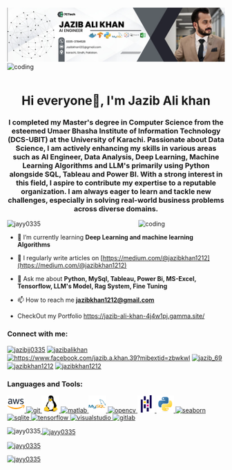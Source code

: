 ![ogo](https://github.com/jayy0335/Jayy0335/blob/main/Screenshot%202025-05-23%20154837.png)
<img align="left" alt="coding" lenth = "100" width="1200" height="70"  src="https://dainstudios.com/wp-content/uploads/2022/08/Data-natives_banner_2.gif"> </a>

<h1 align="center">Hi everyone👋, I'm Jazib Ali khan</h1> 

<h3 align="center">I completed my Master's degree in Computer Science from the esteemed Umaer Bhasha Institute of Information Technology (DCS-UBIT) at the University of Karachi. Passionate about Data Science, I am actively enhancing my skills in various areas such as AI Engineer, Data Analysis, Deep Learning, Machine Learning Algorithms and LLM's primarily using Python alongside SQL, Tableau and Power BI. With a strong interest in this field, I aspire to contribute my expertise to a reputable organization. I am always eager to learn and tackle new challenges, especially in solving real-world business problems across diverse domains.</h3>

<img align="right" alt="coding" width="200" src="https://i.pinimg.com/originals/e8/f4/53/e8f453469a3ec97ecd354df465d73913.gif">

<p align="left"> <img src="https://komarev.com/ghpvc/?username=jayy0335&label=Profile%20views&color=0e75b6&style=flat" alt="jayy0335" /> </p>

- 🌱 I’m currently learning **Deep Learning and machine learning Algorithms**

- 📝 I regularly write articles on [https://medium.com/@jazibkhan1212](https://medium.com/@jazibkhan1212)

- 💬 Ask me about **Python, MySql, Tableau, Power Bi, MS-Excel, Tensorflow, LLM's Model, Rag System, Fine Tuning**

- 📫 How to reach me **jazibkhan1212@gmail.com**

- CheckOut my Portfolio https://jazib-ali-khan-4j4w1pj.gamma.site/

<h3 align="left">Connect with me:</h3>
<p align="left">
<a href="https://twitter.com/jazibjj0335" target="blank"><img align="center" src="https://raw.githubusercontent.com/rahuldkjain/github-profile-readme-generator/master/src/images/icons/Social/twitter.svg" alt="jazibjj0335" height="30" width="40" /></a>
<a href="https://linkedin.com/in/jazibalikhan" target="blank"><img align="center" src="https://raw.githubusercontent.com/rahuldkjain/github-profile-readme-generator/master/src/images/icons/Social/linked-in-alt.svg" alt="jazibalikhan" height="30" width="40" /></a>
<a href="https://fb.com/https://www.facebook.com/jazib.a.khan.39?mibextid=zbwkwl" target="blank"><img align="center" src="https://raw.githubusercontent.com/rahuldkjain/github-profile-readme-generator/master/src/images/icons/Social/facebook.svg" alt="https://www.facebook.com/jazib.a.khan.39?mibextid=zbwkwl" height="30" width="40" /></a>
<a href="https://instagram.com/jazib_69" target="blank"><img align="center" src="https://raw.githubusercontent.com/rahuldkjain/github-profile-readme-generator/master/src/images/icons/Social/instagram.svg" alt="jazib_69" height="30" width="40" /></a>
<a href="https://medium.com/@jazibkhan1212" target="blank"><img align="center" src="https://raw.githubusercontent.com/rahuldkjain/github-profile-readme-generator/master/src/images/icons/Social/medium.svg" alt="jazibkhan1212" height="30" width="40" /></a>
<a href="https://www.hackerrank.com/jazibkhan1212" target="blank"><img align="center" src="https://raw.githubusercontent.com/rahuldkjain/github-profile-readme-generator/master/src/images/icons/Social/hackerrank.svg" alt="jazibkhan1212" height="30" width="40" /></a>
</p>

<h3 align="left">Languages and Tools:</h3>
<p align="left"> <a href="https://aws.amazon.com" target="_blank" rel="noreferrer"> <img src="https://raw.githubusercontent.com/devicons/devicon/master/icons/amazonwebservices/amazonwebservices-original-wordmark.svg" alt="aws" width="40" height="40"/> </a> <a href="https://git-scm.com/" target="_blank" rel="noreferrer"> <img src="https://www.vectorlogo.zone/logos/git-scm/git-scm-icon.svg" alt="git" width="40" height="40"/> </a> <a href="https://www.linux.org/" target="_blank" rel="noreferrer"> <img src="https://raw.githubusercontent.com/devicons/devicon/master/icons/linux/linux-original.svg" alt="linux" width="40" height="40"/> </a> <a href="https://www.mathworks.com/" target="_blank" rel="noreferrer"> <img src="https://upload.wikimedia.org/wikipedia/commons/2/21/Matlab_Logo.png" alt="matlab" width="40" height="40"/> </a> <a href="https://www.mysql.com/" target="_blank" rel="noreferrer"> <img src="https://raw.githubusercontent.com/devicons/devicon/master/icons/mysql/mysql-original-wordmark.svg" alt="mysql" width="40" height="40"/> </a> <a href="https://opencv.org/" target="_blank" rel="noreferrer"> <img src="https://www.vectorlogo.zone/logos/opencv/opencv-icon.svg" alt="opencv" width="40" height="40"/> </a> <a href="https://pandas.pydata.org/" target="_blank" rel="noreferrer"> <img src="https://raw.githubusercontent.com/devicons/devicon/2ae2a900d2f041da66e950e4d48052658d850630/icons/pandas/pandas-original.svg" alt="pandas" width="40" height="40"/> </a> <a href="https://www.python.org" target="_blank" rel="noreferrer"> <img src="https://raw.githubusercontent.com/devicons/devicon/master/icons/python/python-original.svg" alt="python" width="40" height="40"/> </a> <a href="https://seaborn.pydata.org/" target="_blank" rel="noreferrer"> <img src="https://seaborn.pydata.org/_images/logo-mark-lightbg.svg" alt="seaborn" width="40" height="40"/> </a> <a href="https://www.sqlite.org/" target="_blank" rel="noreferrer"> <img src="https://www.vectorlogo.zone/logos/sqlite/sqlite-icon.svg" alt="sqlite" width="40" height="40"/> <img src="https://www.vectorlogo.zone/logos/tensorflow/tensorflow-icon.svg" alt="tensorflow" width="40" height="40"/>

<img src="https://www.vectorlogo.zone/logos/visualstudio_code/visualstudio_code-ar21.svg" alt="visualstudio" width="80" height="40"/>
<img src="https://www.vectorlogo.zone/logos/gitlab/gitlab-ar21.svg" alt="gitlab" width="80" height="40"/>

</p> 

<p><img align="left" src="https://github-readme-stats.vercel.app/api/top-langs?username=jayy0335&show_icons=true&locale=en&layout=compact" alt="jayy0335" /></p>

<p>&nbsp;<img align="center" src="https://github-readme-stats.vercel.app/api?username=jayy0335&show_icons=true&locale=en" alt="jayy0335" /></p>

<p><img align="center" src="https://github-readme-streak-stats.herokuapp.com/?user=jayy0335&" alt="jayy0335" /></p>

<p align="left"> <a href="https://github.com/ryo-ma/github-profile-trophy"><img src="https://github-profile-trophy.vercel.app/?username=jayy0335" alt="jayy0335" /></a> </p>
